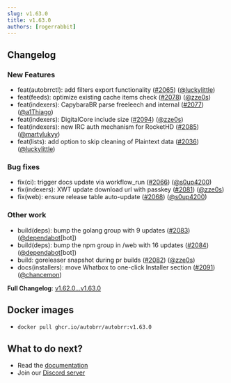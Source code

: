 ```yaml
---
slug: v1.63.0
title: v1.63.0
authors: [rogerrabbit]
---
```

## Changelog

### New Features

* feat(autobrrctl): add filters export functionality ([#2065](https://github.com/autobrr/autobrr/pull/2065)) ([@luckylittle](https://github.com/luckylittle))
* feat(feeds): optimize existing cache items check ([#2078](https://github.com/autobrr/autobrr/pull/2078)) ([@zze0s](https://github.com/zze0s))
* feat(indexers): CapybaraBR parse freeleech and internal ([#2077](https://github.com/autobrr/autobrr/pull/2077)) ([@a1Thiago](https://github.com/a1Thiago))
* feat(indexers): DigitalCore include size ([#2094](https://github.com/autobrr/autobrr/pull/2094)) ([@zze0s](https://github.com/zze0s))
* feat(indexers): new IRC auth mechanism for RocketHD ([#2085](https://github.com/autobrr/autobrr/pull/2085)) ([@martylukyy](https://github.com/martylukyy))
* feat(lists): add option to skip cleaning of Plaintext data ([#2036](https://github.com/autobrr/autobrr/pull/2036)) ([@luckylittle](https://github.com/luckylittle))

### Bug fixes

* fix(ci): trigger docs update via workflow\_run ([#2066](https://github.com/autobrr/autobrr/pull/2066)) ([@s0up4200](https://github.com/s0up4200))
* fix(indexers): XWT update download url with passkey ([#2081](https://github.com/autobrr/autobrr/pull/2081)) ([@zze0s](https://github.com/zze0s))
* fix(web): ensure release table auto-update ([#2068](https://github.com/autobrr/autobrr/pull/2068)) ([@s0up4200](https://github.com/s0up4200))

### Other work

* build(deps): bump the golang group with 9 updates ([#2083](https://github.com/autobrr/autobrr/pull/2083)) ([@dependabot](https://github.com/dependabot)[bot])
* build(deps): bump the npm group in /web with 16 updates ([#2084](https://github.com/autobrr/autobrr/pull/2084)) ([@dependabot](https://github.com/dependabot)[bot])
* build: goreleaser snapshot during pr builds ([#2082](https://github.com/autobrr/autobrr/pull/2082)) ([@zze0s](https://github.com/zze0s))
* docs(installers): move Whatbox to one-click Installer section ([#2091](https://github.com/autobrr/autobrr/pull/2091)) ([@chancemon](https://github.com/chancemon))

**Full Changelog**: [v1.62.0...v1.63.0](https://github.com/autobrr/autobrr/compare/v1.62.0...v1.63.0)

## Docker images

* `docker pull ghcr.io/autobrr/autobrr:v1.63.0`

## What to do next?

* Read the [documentation](https://autobrr.com)
* Join our [Discord server](https://discord.autobrr.com/)